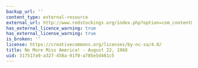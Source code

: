 ```yaml
---
backup_url: ''
content_type: external-resource
external_url: http://www.redstockings.org/index.php?option=com_content&view=article&id=65&Itemid=103
has_external_licence_warning: true
has_external_license_warning: true
is_broken: ''
license: https://creativecommons.org/licenses/by-nc-sa/4.0/
title: No More Miss America! - August 22, 1968
uid: 317517a9-a327-458a-91f0-a785e5d461c5
---
```

